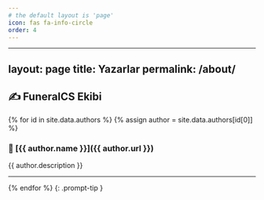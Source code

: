 ```yaml
---
# the default layout is 'page'
icon: fas fa-info-circle
order: 4
---
```


---
layout: page
title: Yazarlar
permalink: /about/
---

## ✍️ FuneralCS Ekibi

{% for id in site.data.authors %}
  {% assign author = site.data.authors[id[0]] %}
### 👤 [{{ author.name }}]({{ author.url }})
{{ author.description }}

---
{% endfor %}
{: .prompt-tip }
